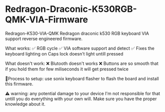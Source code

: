 # Redragon-Draconic-K530RGB-QMK-VIA-Firmware
Redragon-K530-VIA-QMK Redragon draconic k530 RGB keyboard VIA support reverse engineered firmware.

What works: 
✅ RGB cycle 
✅ VIA software support and detect 
✅ Fixes the keyboard lighting on Caps lock doesn't light untill pressed

What doesn't work: 
❌ Blutooth doesn't works 
❌ Buttons are so smooth that if you hold them for few miliseconds it will get pressed twice

🔮Process to setup: use sonix keyboard flasher to flash the board and install this firmware.

⚠ warning: any potential damage to your device I'm not responsible for that untill you do everything with your own will. Make sure you have the proper knowledge about it.
